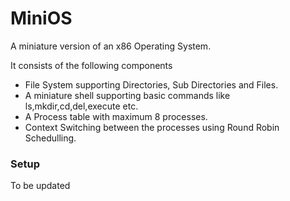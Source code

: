 # MiniOS
A miniature version of an x86 Operating System.

It consists of the following components

* File System supporting Directories, Sub Directories and Files.
* A miniature shell supporting basic commands like ls,mkdir,cd,del,execute etc.
* A Process table with maximum 8 processes.
* Context Switching between the processes using Round Robin Schedulling.

### Setup

To be updated
